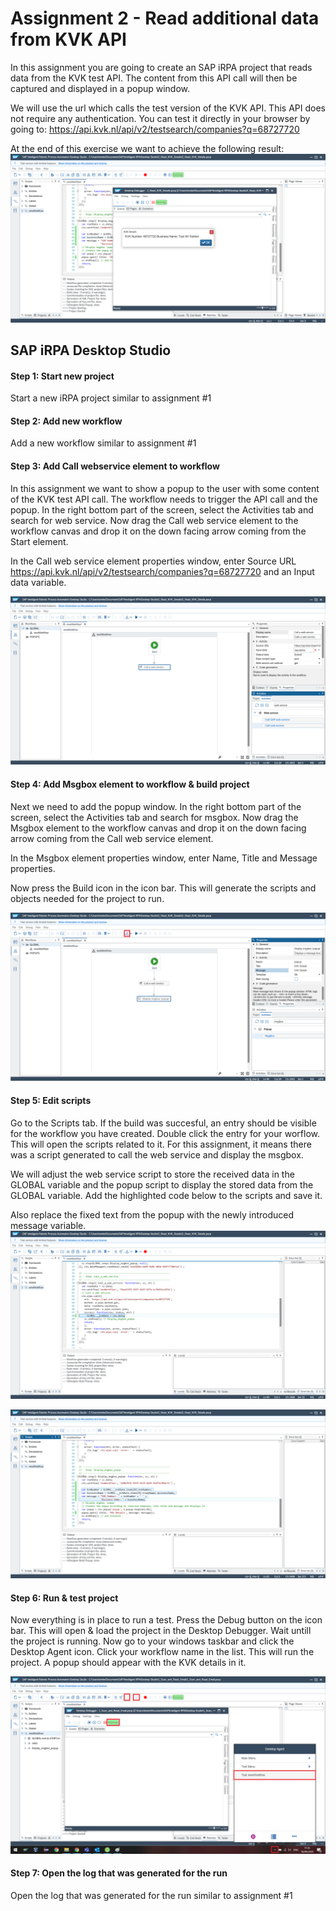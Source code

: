 # Assignment 2 - Read additional data from KVK API
In this assignment you are going to create an SAP iRPA project that reads data from the KVK test API. The content from this API call will then be captured and displayed in a popup window.

We will use the url which calls the test version of the KVK API. This API does not require any authentication. You can test it directly in your browser by going to:
https://api.kvk.nl/api/v2/testsearch/companies?q=68727720

At the end of this exercise we want to achieve the following result:
![Project test result](https://github.com/Innov8ion-developer/SAP_iRPA_Assignments/blob/master/img/2_Project_Result.png)

## SAP iRPA Desktop Studio

#### Step 1: Start new project
Start a new iRPA project similar to assignment #1

#### Step 2: Add new workflow
Add a new workflow similar to assignment #1

#### Step 3: Add Call webservice element to workflow
In this assignment we want to show a popup to the user with some content of the KVK test API call. The workflow needs to trigger the API call and the popup. In the right bottom part of the screen, select the Activities tab and search for web service. Now drag the Call web service element to the workflow canvas and drop it on the down facing arrow coming from the Start element.

In the Call web service element properties window, enter Source URL https://api.kvk.nl/api/v2/testsearch/companies?q=68727720 and an Input data variable.

![Add Call webservice element](https://github.com/Innov8ion-developer/SAP_iRPA_Assignments/blob/master/img/2_Add_Call_Webservice_and_Details.png)

#### Step 4: Add Msgbox element to workflow & build project
Next we need to add the popup window. In the right bottom part of the screen, select the Activities tab and search for msgbox. Now drag the Msgbox element to the workflow canvas and drop it on the down facing arrow coming from the Call web service element.

In the Msgbox element properties window, enter Name, Title and Message properties.

Now press the Build icon in the icon bar. This will generate the scripts and objects needed for the project to run.

![Add Msgbox element](https://github.com/Innov8ion-developer/SAP_iRPA_Assignments/blob/master/img/2_Add_Msgbox_and_Details.png)

#### Step 5: Edit scripts
Go to the Scripts tab. If the build was succesful, an entry should be visible for the workflow you have created. Double click the entry for your worflow. This will open the scripts related to it. For this assignment, it means there was a script generated to call the web service and display the msgbox.

We will adjust the web service script to store the received data in the GLOBAL variable and the popup script to display the stored data from the GLOBAL variable. Add the highlighted code below to the scripts and save it.

Also replace the fixed text from the popup with the newly introduced message variable.
![Edit scripts 1](https://github.com/Innov8ion-developer/SAP_iRPA_Assignments/blob/master/img/2_Edit_Scripts_1.png)

![Edit scripts 2](https://github.com/Innov8ion-developer/SAP_iRPA_Assignments/blob/master/img/2_Edit_scripts_2.png)

#### Step 6: Run & test project
Now everything is in place to run a test. Press the Debug button on the icon bar. This will open & load the project in the Desktop Debugger. Wait untill the project is running. Now go to your windows taskbar and click the Desktop Agent icon. Click your workflow name in the list. This will run the project. A popup should appear with the KVK details in it.

![Run & test project](https://github.com/Innov8ion-developer/SAP_iRPA_Assignments/blob/master/img/1_Build_Run_and_Test_Project.png)

#### Step 7: Open the log that was generated for the run
Open the log that was generated for the run similar to assignment #1
